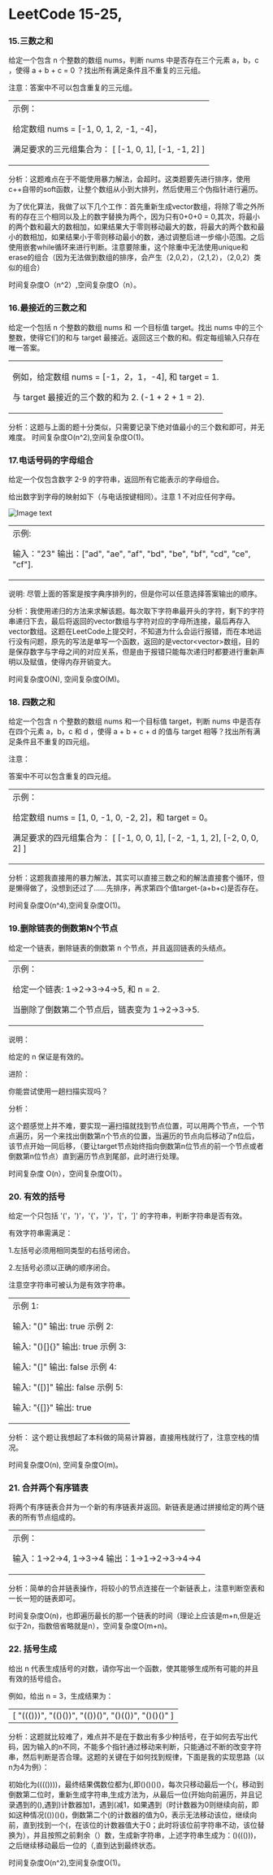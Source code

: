 # LeetCode 15-25,
### 15.三数之和

给定一个包含 n 个整数的数组 nums，判断 nums 中是否存在三个元素 a，b，c ，使得 a + b + c = 0 ？找出所有满足条件且不重复的三元组。

注意：答案中不可以包含重复的三元组。

<table><td>
示例：

给定数组 nums = [-1, 0, 1, 2, -1, -4]，

满足要求的三元组集合为：
[
  [-1, 0, 1],
  [-1, -1, 2]
]

</td></table>
分析：这题难点在于不能使用暴力解法，会超时。这类题要先进行排序，使用c++自带的soft函数，让整个数组从小到大排列，然后使用三个伪指针进行遍历。

为了优化算法，我做了以下几个工作：首先重新生成vector数组，将除了零之外所有的存在三个相同以及上的数字替换为两个，因为只有0+0+0 = 0,其次，将最小的两个数和最大的数相加，如果结果大于零则移动最大的数，将最大的两个数和最小的数相加，如果结果小于零则移动最小的数，通过调整后进一步缩小范围。之后使用嵌套while循环来进行判断。注意要除重，这个除重中无法使用unique和erase的组合（因为无法做到数组的排序，会产生（2,0,2），（2,1,2），（2,0,2）类似的组合）

时间复杂度O（n^2）,空间复杂度O（n）。

### 16.最接近的三数之和

给定一个包括 n 个整数的数组 nums 和 一个目标值 target。找出 nums 中的三个整数，使得它们的和与 target 最接近。返回这三个数的和。假定每组输入只存在唯一答案。

<table><td>
  
例如，给定数组 nums = [-1，2，1，-4], 和 target = 1.

与 target 最接近的三个数的和为 2. (-1 + 2 + 1 = 2).

</td></table>

分析：这题与上面的题十分类似，只需要记录下绝对值最小的三个数和即可，并无难度。
时间复杂度O(n^2),空间复杂度O(1)。

### 17.电话号码的字母组合

给定一个仅包含数字 2-9 的字符串，返回所有它能表示的字母组合。

给出数字到字母的映射如下（与电话按键相同）。注意 1 不对应任何字母。

![Image text](https://github.com/ZHANGHanYuhhh/-/blob/master/Image/17.png)

<table><td>
示例:

输入："23"
输出：["ad", "ae", "af", "bd", "be", "bf", "cd", "ce", "cf"].

</td></table>
说明:
尽管上面的答案是按字典序排列的，但是你可以任意选择答案输出的顺序。

分析：我使用递归的方法来求解该题。每次取下字符串最开头的字符，剩下的字符串递归下去，最后将返回的vector数组与字符对应的字母所连接，最后再存入vector数组。这题在LeetCode上提交时，不知道为什么会运行报错，而在本地运行没有问题，原先的写法是单写一个函数，返回的是vector<vector<char>>数组，目的是保存数字与字母之间的对应关系，但是由于报错只能每次递归时都要进行重新声明以及赋值，使得内存开销变大。
  
时间复杂度O(N), 空间复杂度O(M)。

### 18. 四数之和

给定一个包含 n 个整数的数组 nums 和一个目标值 target，判断 nums 中是否存在四个元素 a，b，c 和 d ，使得 a + b + c + d 的值与 target 相等？找出所有满足条件且不重复的四元组。

注意：

答案中不可以包含重复的四元组。

<table><td>
示例：

给定数组 nums = [1, 0, -1, 0, -2, 2]，和 target = 0。

满足要求的四元组集合为：
[
  [-1,  0, 0, 1],
  [-2, -1, 1, 2],
  [-2,  0, 0, 2]
]
</td></table>
分析：这题我直接用的暴力解法，其实可以直接三数之和的解法直接套个循环，但是懒得做了，没想到还过了……先排序，再求第四个值target-(a+b+c)是否存在。

时间复杂度O(n^4),空间复杂度O(1)。


### 19.删除链表的倒数第N个节点

给定一个链表，删除链表的倒数第 n 个节点，并且返回链表的头结点。

<table><td>
示例：

给定一个链表: 1->2->3->4->5, 和 n = 2.

当删除了倒数第二个节点后，链表变为 1->2->3->5.

</td></table>
说明：

给定的 n 保证是有效的。

进阶：

你能尝试使用一趟扫描实现吗？

分析：

这个题感觉上并不难，要实现一遍扫描就找到节点位置，可以用两个节点，一个节点遍历，另一个来找出倒数第n个节点的位置，当遍历的节点向后移动了n位后，该节点开始一同后移，（要让target节点始终指向倒数第n位节点的前一个节点或者倒数第n位节点）直到遍历节点到尾部，此时进行处理。

时间复杂度 O(n），空间复杂度O(1）。

### 20. 有效的括号

给定一个只包括 '('，')'，'{'，'}'，'['，']' 的字符串，判断字符串是否有效。

有效字符串需满足：

1.左括号必须用相同类型的右括号闭合。

2.左括号必须以正确的顺序闭合。

注意空字符串可被认为是有效字符串。

<table><td>
示例 1:

输入: "()"
输出: true
示例 2:

输入: "()[]{}"
输出: true
示例 3:

输入: "(]"
输出: false
示例 4:

输入: "([)]"
输出: false
示例 5:

输入: "{[]}"
输出: true


</td></table>

分析： 这个题让我想起了本科做的简易计算器，直接用栈就行了，注意空栈的情况。

时间复杂度O(n), 空间复杂度O(m)。

### 21. 合并两个有序链表

将两个有序链表合并为一个新的有序链表并返回。新链表是通过拼接给定的两个链表的所有节点组成的。 

<table><td>
示例：

输入：1->2->4, 1->3->4
输出：1->1->2->3->4->4
</td></table>

分析：简单的合并链表操作，将较小的节点连接在一个新链表上，注意判断空表和一长一短的链表即可。

时间复杂度O(n)，也即遍历最长的那一个链表的时间（理论上应该是m+n,但是近似于2n，指数倍省略就是n），空间复杂度O(m+n)。

### 22. 括号生成

给出 n 代表生成括号的对数，请你写出一个函数，使其能够生成所有可能的并且有效的括号组合。

例如，给出 n = 3，生成结果为：

<table><td>
[
  "((()))",
  "(()())",
  "(())()",
  "()(())",
  "()()()"
]
</td></table>

分析：这题就比较难了，难点并不是在于数出有多少种括号，在于如何去写出代码，因为输入的n不同，不能多个指针通过移动来判断，只能通过不断的改变字符串，然后判断是否合理。这题的关键在于如何找到规律，下面是我的实现思路（以n为4为例）：

初始化为(((())))，最终结果偶数位都为(,即()()()()，每次只移动最后一个(，移动到倒数第二位时，重新生成字符串,生成方法为，从最后一位(开始向前遍历，并且记录遇到的(),遇到)计数器加1，遇到(减1，如果遇到（时计数器为0则继续向前，即如这种情况(())()()，倒数第二个(的计数器的值为0，表示无法移动该位，继续向前，直到找到一个(，在该位的计数器值大于0；此时将该位前字符串不动，该位替换为），并且按照之前剩余（）数，生成新字符串，上述字符串生成为：()((()))，之后继续移动最后一位的（,直到达到最终状态。

时间复杂度O(n^2),空间复杂度O(1)。
